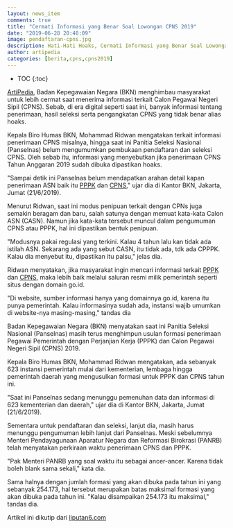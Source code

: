 ```yaml
---
layout: news_item
comments: true
title: "Cermati Informasi yang Benar Soal Lowongan CPNS 2019"
date: "2019-06-28 20:48:09"
image: pendaftaran-cpns.jpg
description: Hati-Hati Hoaks, Cermati Informasi yang Benar Soal Lowongan CPNS 2019.
author: artipedia
categories: [berita,cpns,cpns2019]
---
```


* TOC
{:toc}

[ArtiPedia](/ "Artipedia"), Badan Kepegawaian Negara (BKN) menghimbau masyarakat untuk lebih cermat saat menerima informasi terkait Calon Pegawai Negeri Sipil (CPNS). Sebab, di era digital seperti saat ini, banyak informasi tentang penerimaan, hasil seleksi serta pengangkatan CPNS yang tidak benar alias hoaks.

Kepala Biro Humas BKN, Mohammad Ridwan mengatakan terkait informasi penerimaan CPNS misalnya, hingga saat ini Panitia Seleksi Nasional (Panselnas) belum mengumumkan pembukaan pendaftaran dan seleksi CPNS. Oleh sebab itu, informasi yang menyebutkan jika penerimaan CPNS Tahun Anggaran 2019 sudah dibuka dipastikan hoaks.

"Sampai detik ini Panselnas belum mendapatkan arahan detail kapan penerimaan ASN baik itu [PPPK](https://artipedia.id/wiki/bkn-persiapkan-perekrutan-pppk-2019.html "PPPK") dan [CPNS](https://artipedia.id/wiki/cpns-2019-dibuka-kembali.html "CPNS 2019")," ujar dia di Kantor BKN, Jakarta, Jumat (21/6/2019).

Menurut Ridwan, saat ini modus penipuan terkait dengan CPNs juga semakin beragam dan baru, salah satunya dengan memuat kata-kata Calon ASN (CASN). Namun jika kata-kata tersebut muncul dalam pengumuman CPNS atau PPPK, hal ini dipastikan bentuk penipuan.

"Modusnya pakai regulasi yang terkini. Kalau 4 tahun lalu kan tidak ada istilah ASN. Sekarang ada yang sebut CASN, itu tidak ada, tdk ada CPPPK. Kalau dia menyebut itu, dipastikan itu palsu," jelas dia.

Ridwan menyatakan, jika masyarakat ingin mencari informasi terkait [PPPK](https://artipedia.id/wiki/bkn-persiapkan-perekrutan-pppk-2019.html "PPPK") dan [CPNS](https://artipedia.id/wiki/cpns-2019-dibuka-kembali.html "CPNS 2019"), maka lebih baik melalui saluran resmi milik pemerintah seperti situs dengan domain go.id.

"Di website, sumber informasi hanya yang domainnya go.id, karena itu punya pemerintah. Kalau informasinya sudah ada, instansi wajib umumkan di website-nya masing-masing," tandas dia

Badan Kepegawaian Negara (BKN) menyatakan saat ini Panitia Seleksi Nasional (Panselnas) masih terus menghimpun usulan formasi penerimaan Pegawai Pemerintah dengan Perjanjian Kerja (PPPK) dan Calon Pegawai Negeri Sipil (CPNS) 2019.

Kepala Biro Humas BKN, Mohammad Ridwan mengatakan, ada sebanyak 623 instansi pemerintah mulai dari kementerian, lembaga hingga pemerintah daerah yang mengusulkan formasi untuk PPPK dan CPNS tahun ini.

"Saat ini Panselnas sedang menunggu pemenuhan data dan informasi di 623 kementerian dan daerah," ujar dia di Kantor BKN, Jakarta, Jumat (21/6/2019).

Sementara untuk pendaftaran dan seleksi, lanjut dia, masih harus menunggu pengumuman lebih lanjut dari Panselnas. Meski sebelumnya Menteri Pendayagunaan Aparatur Negara dan Reformasi Birokrasi (PANRB) telah menyatakan perkiraan waktu penerimaan CPNS dan‎ PPPK.

"Pak Menteri PANRB yang soal waktu itu sebagai ancer-ancer. Karena tidak boleh blank sama sekali," kata dia.

Sama halnya dengan jumlah formasi yang akan dibuka pada tahun ini yang sebanyak 254.173, hal tersebut merupakan batas maksimal formasi yang akan dibuka pada tahun ini. "Kalau disampaikan 254.173 itu maksimal," tandas dia.

<div class="sumber">Artikel ini dikutip dari <a href="https://www.liputan6.com/bisnis/read/3995291/hati-hati-hoaks-cermati-informasi-yang-benar-soal-lowongan-cpns-2019" title="liputan6.com">liputan6.com</a></div>
